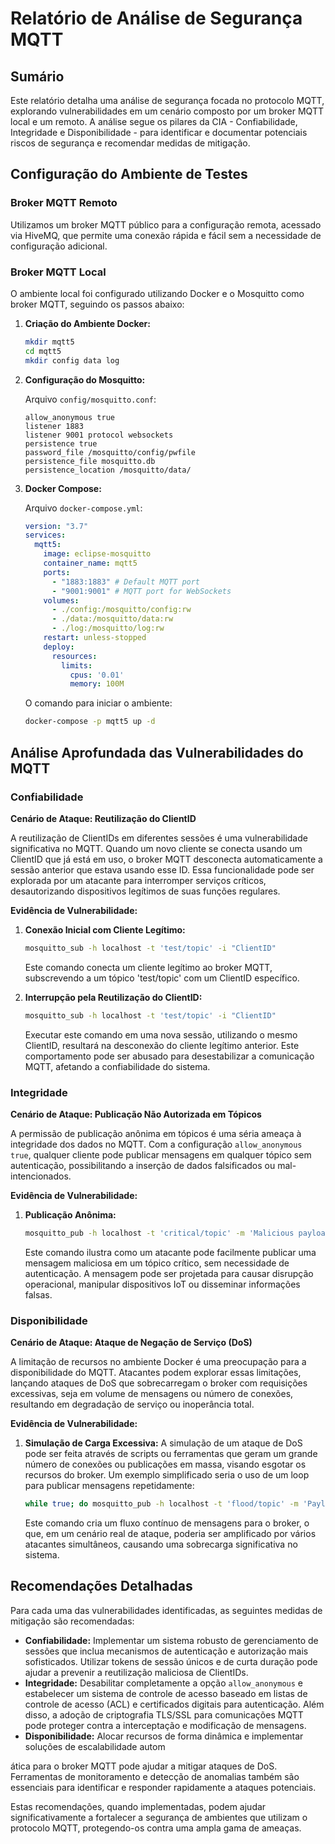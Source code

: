 # Relatório de Análise de Segurança MQTT

## Sumário

Este relatório detalha uma análise de segurança focada no protocolo MQTT, explorando vulnerabilidades em um cenário composto por um broker MQTT local e um remoto. A análise segue os pilares da CIA - Confiabilidade, Integridade e Disponibilidade - para identificar e documentar potenciais riscos de segurança e recomendar medidas de mitigação.

## Configuração do Ambiente de Testes

### Broker MQTT Remoto

Utilizamos um broker MQTT público para a configuração remota, acessado via HiveMQ, que permite uma conexão rápida e fácil sem a necessidade de configuração adicional.

### Broker MQTT Local

O ambiente local foi configurado utilizando Docker e o Mosquitto como broker MQTT, seguindo os passos abaixo:

1. **Criação do Ambiente Docker:**

    ```bash
    mkdir mqtt5
    cd mqtt5
    mkdir config data log
    ```

2. **Configuração do Mosquitto:**

    Arquivo `config/mosquitto.conf`:

    ```
    allow_anonymous true
    listener 1883
    listener 9001 protocol websockets
    persistence true
    password_file /mosquitto/config/pwfile
    persistence_file mosquitto.db
    persistence_location /mosquitto/data/
    ```

3. **Docker Compose:**

    Arquivo `docker-compose.yml`:

    ```yaml
    version: "3.7"
    services:
      mqtt5:
        image: eclipse-mosquitto
        container_name: mqtt5
        ports:
          - "1883:1883" # Default MQTT port
          - "9001:9001" # MQTT port for WebSockets
        volumes:
          - ./config:/mosquitto/config:rw
          - ./data:/mosquitto/data:rw
          - ./log:/mosquitto/log:rw
        restart: unless-stopped
        deploy:
          resources:
            limits:
              cpus: '0.01'
              memory: 100M
    ```

    O comando para iniciar o ambiente:

    ```bash
    docker-compose -p mqtt5 up -d
    ```
    
## Análise Aprofundada das Vulnerabilidades do MQTT

### Confiabilidade

**Cenário de Ataque: Reutilização do ClientID**

A reutilização de ClientIDs em diferentes sessões é uma vulnerabilidade significativa no MQTT. Quando um novo cliente se conecta usando um ClientID que já está em uso, o broker MQTT desconecta automaticamente a sessão anterior que estava usando esse ID. Essa funcionalidade pode ser explorada por um atacante para interromper serviços críticos, desautorizando dispositivos legítimos de suas funções regulares.

**Evidência de Vulnerabilidade:**

1. **Conexão Inicial com Cliente Legítimo:**
   ```bash
   mosquitto_sub -h localhost -t 'test/topic' -i "ClientID"
   ```
   Este comando conecta um cliente legítimo ao broker MQTT, subscrevendo a um tópico 'test/topic' com um ClientID específico.

2. **Interrupção pela Reutilização do ClientID:**
   ```bash
   mosquitto_sub -h localhost -t 'test/topic' -i "ClientID"
   ```
   Executar este comando em uma nova sessão, utilizando o mesmo ClientID, resultará na desconexão do cliente legítimo anterior. Este comportamento pode ser abusado para desestabilizar a comunicação MQTT, afetando a confiabilidade do sistema.

### Integridade

**Cenário de Ataque: Publicação Não Autorizada em Tópicos**

A permissão de publicação anônima em tópicos é uma séria ameaça à integridade dos dados no MQTT. Com a configuração `allow_anonymous true`, qualquer cliente pode publicar mensagens em qualquer tópico sem autenticação, possibilitando a inserção de dados falsificados ou mal-intencionados.

**Evidência de Vulnerabilidade:**

1. **Publicação Anônima:**
   ```bash
   mosquitto_pub -h localhost -t 'critical/topic' -m 'Malicious payload'
   ```
   Este comando ilustra como um atacante pode facilmente publicar uma mensagem maliciosa em um tópico crítico, sem necessidade de autenticação. A mensagem pode ser projetada para causar disrupção operacional, manipular dispositivos IoT ou disseminar informações falsas.

### Disponibilidade

**Cenário de Ataque: Ataque de Negação de Serviço (DoS)**

A limitação de recursos no ambiente Docker é uma preocupação para a disponibilidade do MQTT. Atacantes podem explorar essas limitações, lançando ataques de DoS que sobrecarregam o broker com requisições excessivas, seja em volume de mensagens ou número de conexões, resultando em degradação de serviço ou inoperância total.

**Evidência de Vulnerabilidade:**

1. **Simulação de Carga Excessiva:**
   A simulação de um ataque de DoS pode ser feita através de scripts ou ferramentas que geram um grande número de conexões ou publicações em massa, visando esgotar os recursos do broker. Um exemplo simplificado seria o uso de um loop para publicar mensagens repetidamente:
   ```bash
   while true; do mosquitto_pub -h localhost -t 'flood/topic' -m 'Payload'; done
   ```
   Este comando cria um fluxo contínuo de mensagens para o broker, o que, em um cenário real de ataque, poderia ser amplificado por vários atacantes simultâneos, causando uma sobrecarga significativa no sistema.

## Recomendações Detalhadas

Para cada uma das vulnerabilidades identificadas, as seguintes medidas de mitigação são recomendadas:

- **Confiabilidade:** Implementar um sistema robusto de gerenciamento de sessões que inclua mecanismos de autenticação e autorização mais sofisticados. Utilizar tokens de sessão únicos e de curta duração pode ajudar a prevenir a reutilização maliciosa de ClientIDs.
- **Integridade:** Desabilitar completamente a opção `allow_anonymous` e estabelecer um sistema de controle de acesso baseado em listas de controle de acesso (ACL) e certificados digitais para autenticação. Além disso, a adoção de criptografia TLS/SSL para comunicações MQTT pode proteger contra a interceptação e modificação de mensagens.
- **Disponibilidade:** Alocar recursos de forma dinâmica e implementar soluções de escalabilidade autom

ática para o broker MQTT pode ajudar a mitigar ataques de DoS. Ferramentas de monitoramento e detecção de anomalias também são essenciais para identificar e responder rapidamente a ataques potenciais.

Estas recomendações, quando implementadas, podem ajudar significativamente a fortalecer a segurança de ambientes que utilizam o protocolo MQTT, protegendo-os contra uma ampla gama de ameaças.